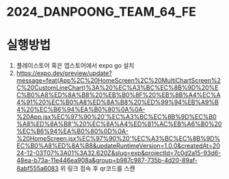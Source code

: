 ﻿# 2024_DANPOONG_TEAM_64_FE
# 실행방법
1. 플레이스토어 혹은 앱스토어에서 expo go 설치
2. https://expo.dev/preview/update?message=feat(App%2C%20HomeScreen%2C%20MultiChartScreen%2C%20CustomLineChart)%3A%20%EC%A3%BC%EC%8B%9D%20%EC%B0%A8%ED%8A%B8%20%EB%B0%8F%20%EB%8B%A4%EC%A4%91%20%EC%B0%A8%ED%8A%B8%20%ED%99%94%EB%A9%B4%20%EC%B6%94%EA%B0%80%0A%0A-%20App.jsx%EC%97%90%20'%EC%A3%BC%EC%8B%9D%EC%B0%A8%ED%8A%B8'%20%EC%8A%A4%ED%81%AC%EB%A6%B0%20%EC%B6%94%EA%B0%80%0D%0A-%20HomeScreen.jsx%EC%97%90%20'%EC%A3%BC%EC%8B%9D%EC%B0%A8%ED%8A%B8&updateRuntimeVersion=1.0.0&createdAt=2024-12-03T07%3A01%3A32.620Z&slug=exp&projectId=7c0d2a15-93d6-48ea-b73a-11e446ea908a&group=b987c987-735b-4d20-89af-8abf555a6083
   위 링크 접속 후 qr코드를 스캔
